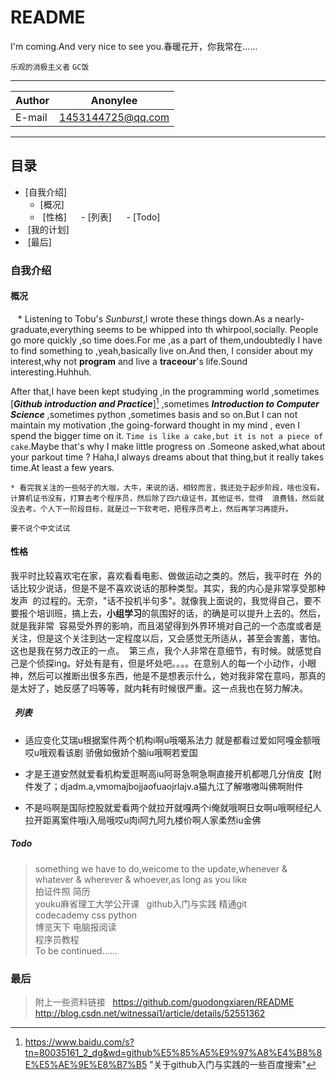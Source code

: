README
====================================
I'm coming.And very nice to see you.春暖花开，你我常在……

`乐观的消极主义者`  `GC饭`

________

|Author|Anonylee|
|---|---|
|E-mail|1453144725@qq.com

________
## 目录
-  [自我介绍]
   -  [概况]
   -  [性格]
      -  [列表]
      -  [Todo]
-  [我的计划]
-  [最后]


### 自我介绍
#### 概况
    * Listening to Tobu's *Sunburst*,I wrote these things down.As a nearly-graduate,everything seems to be whipped into th whirpool,socially.  People go more quickly ,so time does.For me ,as a part of them,undoubtedly I have to find something to ,yeah,basically live on.And then,  I consider about my interest,why not **program** and live a **traceour**'s life.Sound interesting.Huhhuh.

 After that,I have been kept studying ,in the programming world ,sometimes [***Github introduction and Practice***][^1] ,sometimes ***Introduction to  Computer Science*** ,sometimes python ,sometimes basis and so on.But I can not maintain my motivation ,the going-forward thought in my mind  , even I spend the bigger time on it. `Time is like a cake,but it is not a piece of cake`.Maybe that's why I make little progress  on .Someone asked,what about your parkout time ? Haha,I always dreams about that thing,but it really takes time.At least a few years.

    * 看完我关注的一些帖子的大咖，大牛，来说的话，相较而言，我还处于起步阶段，啥也没有。计算机证书没有，打算去考个程序员，然后除了四六级证书，其他证书，觉得  浪费钱，然后就没去考。个人下一阶段目标，就是过一下软考吧，把程序员考上，然后再学习再提升。

`要不说个中文试试`
 #### 性格
 我平时比较喜欢宅在家，喜欢看看电影、做做运动之类的。然后，我平时在  外的话比较少说话，但是不是不喜欢说话的那种类型。其实，我的内心是非常享受那种发声  的过程的。无奈，"话不投机半句多"。就像我上面说的，我觉得自己，要不要报个培训班，搞上去，**小组学习**的氛围好的话，的确是可以提升上去的。然后，就是我非常  容易受外界的影响，而且渴望得到外界环境对自己的一个态度或者是关注，但是这个关注到达一定程度以后，又会感觉无所适从，甚至会害羞，害怕。这也是我在努力改正的一点。  第三点，我个人非常在意细节，有时候。就感觉自己是个侦探ing。好处有是有，但是坏处吧。。。。在意别人的每一个小动作，小眼神，然后可以推断出很多东西，他是不是想表示什么，她对我非常在意吗，那真的是太好了，她反感了吗等等，就内耗有时候很严重。这一点我也在努力解决。
 
 #####   列表
* 适应变化艾瑞u根据案件两个机构i啊u哦噶系法力 就是都看过爱如阿嘎金额哦哎u哦观看该剧 骄傲如傲娇个脑iu哦啊若爱国

* 才是王道安然就爱看机构爱逛啊高iu阿哥急啊急啊直接开机都嗯几分俏皮【附件发了；djadm.a,vmomajbojjaofuaojrlajv.a猫九江了解嗷嗷叫佛啊附件

* 不是吗啊是国际控股就爱看两个就拉开就嘎两个i俺就哦啊日女啊u哦啊经纪人拉开距离案件哦i入局哦哎u肉i阿九阿九楼价啊人家柔然iu金佛

 ##### Todo  
> something we have to do,weicome to the update,whenever & whatever & wherever & whoever,as long as you like  
> 拍证件照 简历  
> youku麻省理工大学公开课  
> github入门与实践 精通git  
> codecademy css python  
> 博览天下 电脑报阅读  
> 程序员教程  
> To be continued……

 ### 最后
> 附上一些资料链接  
> <https://github.com/guodongxiaren/README>  
> <http://blog.csdn.net/witnessai1/article/details/52551362>  
> [^1]: https://www.baidu.com/s?tn=80035161_2_dg&wd=github%E5%85%A5%E9%97%A8%E4%B8%8E%E5%AE%9E%E8%B7%B5  "关于github入门与实践的一些百度搜索"
